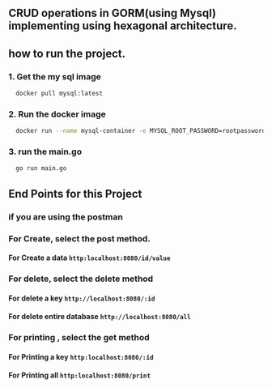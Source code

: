 ## CRUD operations in GORM(using Mysql) implementing using hexagonal architecture.

## how to run the project.
### 1. Get the my sql image
``` bash
  docker pull mysql:latest
```
### 2. Run the docker image
``` bash
  docker run --name mysql-container -e MYSQL_ROOT_PASSWORD=rootpassword -e MYSQL_DATABASE=testdb -p 3306:3306 -d mysql:latest
```
### 3. run the main.go
``` bash
  go run main.go
```
## End Points for this Project
### if you are using the postman
### For Create, select the post method.
#### For Create a data ```http:localhost:8080/id/value```

### For delete, select the delete method
#### For delete a key ```http://localhost:8080/:id ```
#### For delete entire database ```http://localhost:8080/all```

### For printing , select the get method
#### For Printing a key ```http:localhost:8080/:id```
#### For Printing all ```http:localhost:8080/print```
